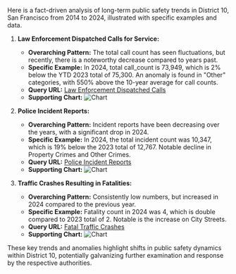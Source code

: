 Here is a fact-driven analysis of long-term public safety trends in District 10, San Francisco from 2014 to 2024, illustrated with specific examples and data.

1. **Law Enforcement Dispatched Calls for Service:**
   - **Overarching Pattern:** The total call count has seen fluctuations, but recently, there is a noteworthy decrease compared to years past.
   - **Specific Example:** In 2024, total call_count is 73,949, which is 2% below the YTD 2023 total of 75,300. An anomaly is found in "Other" categories, with 550% above the 10-year average for call counts.
   - **Query URL:** [Law Enforcement Dispatched Calls](https://data.sfgov.org/resource/2zdj-bwza.json?%24query=SELECT+agency%2C+call_type_final_desc%2C+disposition%2C+priority_final%2C+supervisor_district%2C+police_district%2C+analysis_neighborhood%2C+date_trunc_y%28received_datetime%29+AS+year%2C+COUNT%28%2A%29+AS+call_count+WHERE+received_datetime+%3E%3D%272014-01-01%27+GROUP+BY+agency%2C+call_type_final_desc%2C+disposition%2C+priority_final%2C+supervisor_district%2C+police_district%2C+analysis_neighborhood%2C+year+ORDER+BY+year+LIMIT+5000+OFFSET+535000)
   - **Supporting Chart:** ![Chart](../static/chart_d260eb3b.png)

2. **Police Incident Reports:**
   - **Overarching Pattern:** Incident reports have been decreasing over the years, with a significant drop in 2024.
   - **Specific Example:** In 2024, the total incident count was 10,347, which is 19% below the 2023 total of 12,767. Notable decline in Property Crimes and Other Crimes.
   - **Query URL:** [Police Incident Reports](https://data.sfgov.org/resource/wg3w-h783.json?%24query=SELECT+Incident_Category%2C+Incident_Subcategory%2C+supervisor_district%2C+CASE+WHEN+Incident_Category+IN+%28%27Assault%27%2C+%27Homicide%27%2C+%27Rape%27%2C+%27Robbery%27%2C+%27Human+Trafficking+%28A%29%2C+Commercial+Sex+Acts%27%2C+%27Human+Trafficking%2C+Commercial+Sex+Acts%27%2C+%27Human+Trafficking+%28B%29%2C+Involuntary+Servitude%27%2C+%27Offences+Against+The+Family+And+Children%27%2C+%27Weapons+Carrying+Etc%27%2C+%27Weapons+Offense%27%2C+%27Weapons+Offence%27%29+THEN+%27Violent+Crime%27+WHEN+Incident_Category+IN+%28%27Arson%27%2C+%27Burglary%27%2C+%27Forgery+And+Counterfeiting%27%2C+%27Fraud%27%2C+%27Larceny+Theft%27%2C+%27Motor+Vehicle+Theft%27%2C+%27Motor+Vehicle+Theft%3F%27%2C+%27Stolen+Property%27%2C+%27Vandalism%27%2C+%27Embezzlement%27%2C+%27Recovered+Vehicle%27%2C+%27Vehicle+Impounded%27%2C+%27Vehicle+Misplaced%27%29+THEN+%27Property+Crime%27+WHEN+Incident_Category+IN+%28%27Drug+Offense%27%2C+%27Drug+Violation%27%29+THEN+%27Drug+Crimes%27+ELSE+%27Other+Crimes%27+END+AS+grouped_category%2C+Report_Type_Description%2C+Police_District%2C+date_trunc_y%28Report_Datetime%29+AS+year%2C+COUNT%28%2A%29+AS+incident_count+WHERE+Report_Datetime+%3E%3D%272014-01-01%27+GROUP+BY+supervisor_district%2C+grouped_category%2C+Report_Type_Description%2C+Police_District%2C+Incident_Category%2C+Incident_Subcategory%2C+year+ORDER+BY+year%2C+grouped_category+LIMIT+5000+OFFSET+35000)
   - **Supporting Chart:** ![Chart](../static/chart_f76310.png)

3. **Traffic Crashes Resulting in Fatalities:**
   - **Overarching Pattern:** Consistently low numbers, but increased in 2024 compared to the previous year.
   - **Specific Example:** Fatality count in 2024 was 4, which is double compared to 2023 total of 2. Notable is the increase on City Streets.
   - **Query URL:** [Fatal Traffic Crashes](https://data.sfgov.org/resource/dau3-4s8f.json?%24query=SELECT+collision_type%2C+street_type%2C+sex%2C+supervisor_district%2C+analysis_neighborhood%2C+police_district%2C+date_trunc_y%28collision_datetime%29+AS+year%2C+COUNT%28%2A%29+AS+fatality_count+WHERE+collision_datetime+%3E%3D%272014-01-01%27+GROUP+BY+collision_type%2C+street_type%2C+sex%2C+supervisor_district%2C+analysis_neighborhood%2C+police_district%2C+year+ORDER+BY+year+LIMIT+5000+OFFSET+0)
   - **Supporting Chart:** ![Chart](../static/chart_f40c9d.png)

These key trends and anomalies highlight shifts in public safety dynamics within District 10, potentially galvanizing further examination and response by the respective authorities.